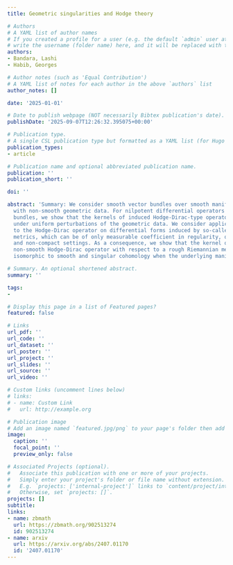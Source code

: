 ```yaml
---
title: Geometric singularities and Hodge theory

# Authors
# A YAML list of author names
# If you created a profile for a user (e.g. the default `admin` user at `content/authors/admin/`), 
# write the username (folder name) here, and it will be replaced with their full name and linked to their profile.
authors:
- Bandara, Lashi
- Habib, Georges

# Author notes (such as 'Equal Contribution')
# A YAML list of notes for each author in the above `authors` list
author_notes: []

date: '2025-01-01'

# Date to publish webpage (NOT necessarily Bibtex publication's date).
publishDate: '2025-09-07T12:26:32.395075+00:00'

# Publication type.
# A single CSL publication type but formatted as a YAML list (for Hugo requirements).
publication_types:
- article

# Publication name and optional abbreviated publication name.
publication: ''
publication_short: ''

doi: ''

abstract: 'Summary: We consider smooth vector bundles over smooth manifolds equipped
  with non-smooth geometric data. For nilpotent differential operators acting on these
  bundles, we show that the kernels of induced Hodge-Dirac-type operators remain isomorphic
  under uniform perturbations of the geometric data. We consider applications of this
  to the Hodge-Dirac operator on differential forms induced by so-called rough Riemannian
  metrics, which can be of only measurable coefficient in regularity, on both compact
  and non-compact settings. As a consequence, we show that the kernel of the associated
  non-smooth Hodge-Dirac operator with respect to a rough Riemannian metric remains
  isomorphic to smooth and singular cohomology when the underlying manifold is compact.'

# Summary. An optional shortened abstract.
summary: ''

tags:
- 

# Display this page in a list of Featured pages?
featured: false

# Links
url_pdf: ''
url_code: ''
url_dataset: ''
url_poster: ''
url_project: ''
url_slides: ''
url_source: ''
url_video: ''

# Custom links (uncomment lines below)
# links:
# - name: Custom Link
#   url: http://example.org

# Publication image
# Add an image named `featured.jpg/png` to your page's folder then add a caption below.
image:
  caption: ''
  focal_point: ''
  preview_only: false

# Associated Projects (optional).
#   Associate this publication with one or more of your projects.
#   Simply enter your project's folder or file name without extension.
#   E.g. `projects: ['internal-project']` links to `content/project/internal-project/index.md`.
#   Otherwise, set `projects: []`.
projects: []
subtitle:
links:
- name: zbmath
  url: https://zbmath.org/902513274
  id: 902513274
- name: arxiv
  url: https://arxiv.org/abs/2407.01170
  id: '2407.01170'
---
```



